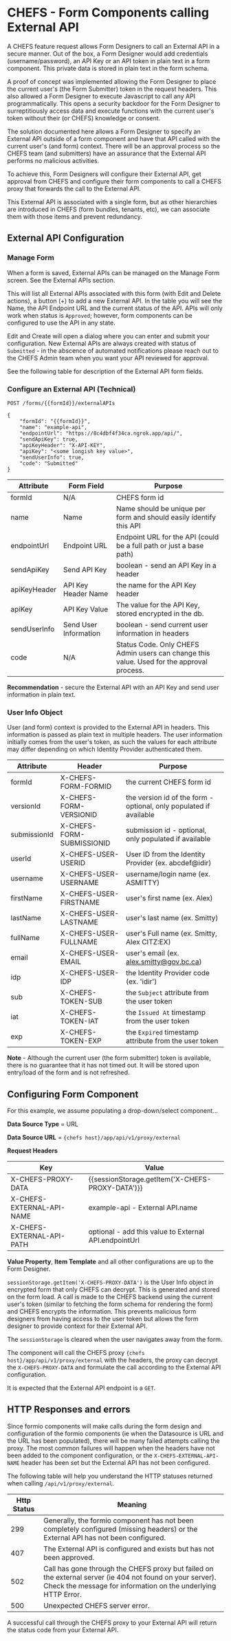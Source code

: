 # CHEFS - Form Components calling External API

A CHEFS feature request allows Form Designers to call an External API in a secure manner. Out of the box, a Form Designer would add credentials (username/password), an API Key or an API token in plain text in a form component. This private data is stored in plain text in the form schema.

A proof of concept was implemented allowing the Form Designer to place the current user's (the Form Submitter) token in the request headers. This also allowed a Form Designer to execute Javascript to call any API programmatically. This opens a security backdoor for the Form Designer to surreptitiously access data and execute functions with the current user's token without their (or CHEFS) knowledge or consent.

The solution documented here allows a Form Designer to specify an External API outside of a form component and have that API called with the current user's (and form) context. There will be an approval process so the CHEFS team (and submitters) have an assurance that the External API performs no malicious activities.

To achieve this, Form Designers will configure their External API, get approval from CHEFS and configure their form components to call a CHEFS proxy that forwards the call to the External API.

This External API is associated with a single form, but as other hierarchies are introduced in CHEFS (form bundles, tenants, etc), we can associate them with those items and prevent redundancy.

## External API Configuration

### Manage Form

When a form is saved, External APIs can be managed on the Manage Form screen. See the External APIs section.

This will list all External APIs associated with this form (with Edit and Delete actions), a button (+) to add a new External API.
In the table you will see the Name, the API Endpoint URL and the current status of the API. APIs will only work when status is `Approved`; however, form components can be configured to use the API in any state.

Edit and Create will open a dialog where you can enter and submit your configuration. New External APIs are always created with status of `Submitted` - in the abscence of automated notifications please reach out to the CHEFS Admin team when you want your API reviewed for approval.

See the following table for description of the External API form fields.

### Configure an External API (Technical)

`POST /forms/{{formId}}/externalAPIs`

```
{
    "formId": "{{formId}}",
    "name": "example-api",
    "endpointUrl": "https://8c4dbf4f34ca.ngrok.app/api/",
    "sendApiKey": true,
    "apiKeyHeader": "X-API-KEY",
    "apiKey": "<some longish key value>",
    "sendUserInfo": true,
    "code": "Submitted"
}
```

| Attribute    | Form Field            | Purpose                                                                                   |
| ------------ | --------------------- | ----------------------------------------------------------------------------------------- |
| formId       | N/A                   | CHEFS form id                                                                             |
| name         | Name                  | Name should be unique per form and should easily identify this API                        |
| endpointUrl  | Endpoint URL          | Endpoint URL for the API (could be a full path or just a base path)                       |
| sendApiKey   | Send API Key          | boolean - send an API Key in a header                                                     |
| apiKeyHeader | API Key Header Name   | the name for the API Key header                                                           |
| apiKey       | API Key Value         | The value for the API Key, stored encrypted in the db.                                    |
| sendUserInfo | Send User Information | boolean - send current user information in headers                                        |
| code         | N/A                   | Status Code. Only CHEFS Admin users can change this value. Used for the approval process. |

**Recommendation** - secure the External API with an API Key and send user information in plain text.

### User Info Object

User (and form) context is provided to the External API in headers. This information is passed as plain text in multiple headers.
The user information initially comes from the user's token, as such the values for each attribute may differ depending on which Identity Provider authenticated them.

| Attribute    | Header                    | Purpose                                                            |
| ------------ | ------------------------- | ------------------------------------------------------------------ |
| formId       | X-CHEFS-FORM-FORMID       | the current CHEFS form id                                          |
| versionId    | X-CHEFS-FORM-VERSIONID    | the version id of the form - optional, only populated if available |
| submissionId | X-CHEFS-FORM-SUBMISSIONID | submission id - optional, only populated if available              |
| userId       | X-CHEFS-USER-USERID       | User ID from the Identity Provider (ex. abcdef@idir)               |
| username     | X-CHEFS-USER-USERNAME     | username/login name (ex. ASMITTY)                                  |
| firstName    | X-CHEFS-USER-FIRSTNAME    | user's first name (ex. Alex)                                       |
| lastName     | X-CHEFS-USER-LASTNAME     | user's last name (ex. Smitty)                                      |
| fullName     | X-CHEFS-USER-FULLNAME     | user's Full name (ex. Smitty, Alex CITZ:EX)                        |
| email        | X-CHEFS-USER-EMAIL        | user's email (ex. alex.smitty@gov.bc.ca)                           |
| idp          | X-CHEFS-USER-IDP          | the Identity Provider code (ex. 'idir')                            |
| sub          | X-CHEFS-TOKEN-SUB         | the `Subject` attribute from the user token                        |
| iat          | X-CHEFS-TOKEN-IAT         | the `Issued At` timestamp from the user token                      |
| exp          | X-CHEFS-TOKEN-EXP         | the `Expired` timestamp attribute from the user token              |

**Note** - Although the current user (the form submitter) token is available, there is no guarantee that it has not timed out. It will be stored upon entry/load of the form and is not refreshed.

## Configuring Form Component

For this example, we assume populating a drop-down/select component...

**Data Source Type** = URL

**Data Source URL** = `{chefs host}/app/api/v1/proxy/external`

**Request Headers**

| Key                       | Value                                                 |
| ------------------------- | ----------------------------------------------------- |
| X-CHEFS-PROXY-DATA        | {{sessionStorage.getItem('X-CHEFS-PROXY-DATA')}}      |
| X-CHEFS-EXTERNAL-API-NAME | example-api - External API.name                       |
| X-CHEFS-EXTERNAL-API-PATH | optional - add this value to External API.endpointUrl |

**Value Property**, **Item Template** and all other configurations are up to the Form Designer.

`sessionStorage.getItem('X-CHEFS-PROXY-DATA')` is the User Info object in encrypted form that only CHEFS can decrypt. This is generated and stored on the form load. A call is made to the CHEFS backend using the current user's token (similar to fetching the form schema for rendering the form) and CHEFS encrypts the information. This prevents malicious form designers from having access to the user token but allows the form designer to provide context for their External API.

The `sessionStorage` is cleared when the user navigates away from the form.

The component will call the CHEFS proxy `{chefs host}/app/api/v1/proxy/external` with the headers, the proxy can decrypt the `X-CHEFS-PROXY-DATA` and formulate the call according to the External API configuration.

It is expected that the External API endpoint is a `GET`.

## HTTP Responses and errors

Since formio components will make calls during the form design and configuration of the formio components (ie when the Datasource is URL and the URL has been populated), there will be many failed attempts calling the proxy. The most common failures will happen when the headers have not been added to the component configuration, or the `X-CHEFS-EXTERNAL-API-NAME` header has been set but the External API has not been configured.

The following table will help you understand the HTTP statuses returned when calling `/api/v1/proxy/external`.

| Http Status | Meaning                                                                                                                                                                    |
| ----------- | -------------------------------------------------------------------------------------------------------------------------------------------------------------------------- |
| 299         | Generally, the formio component has not been completely configured (missing headers) or the External API has not been configured.                                          |
| 407         | The External API is configured and exists but has not been approved.                                                                                                       |
| 502         | Call has gone through the CHEFS proxy but failed on the external server (ie 404 not found on your server). Check the message for information on the underlying HTTP Error. |
| 500         | Unexpected CHEFS server error.                                                                                                                                             |

A successful call through the CHEFS proxy to your External API will return the status code from your External API.
